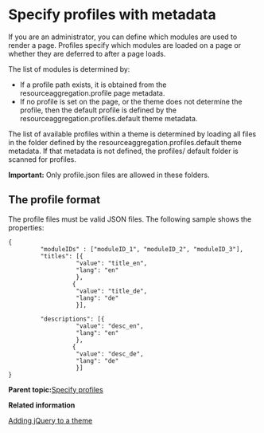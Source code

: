 # Specify profiles with metadata 

If you are an administrator, you can define which modules are used to render a page. Profiles specify which modules are loaded on a page or whether they are deferred to after a page loads.

The list of modules is determined by:

-   If a profile path exists, it is obtained from the resourceaggregation.profile page metadata.
-   If no profile is set on the page, or the theme does not determine the profile, then the default profile is defined by the resourceaggregation.profiles.default theme metadata.

The list of available profiles within a theme is determined by loading all files in the folder defined by the resourceaggregation.profiles.default theme metadata. If that metadata is not defined, the profiles/ default folder is scanned for profiles.

**Important:** Only profile.json files are allowed in these folders.

## The profile format

The profile files must be valid JSON files. The following sample shows the properties:

```
{
		 "moduleIDs" : ["moduleID_1", "moduleID_2", "moduleID_3"],
		 "titles": [{
		 		   "value": "title_en",
		 		   "lang": "en"
		           },
		          {
		 		   "value": "title_de",
		 		   "lang": "de"
		           }],

		 "descriptions": [{
		 		   "value": "desc_en",
		 		   "lang": "en"
		           },
		          {
		 		   "value": "desc_de",
		 		   "lang": "de"
		           }]
}
```

**Parent topic:**[Specify profiles ](../dev-theme/themeopt_define_mod_files.md)

**Related information**  


[Adding jQuery to a theme ](../dev-theme/themeopt_jquery.md)

